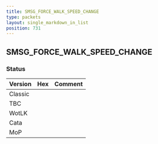 ```yaml
---
title: SMSG_FORCE_WALK_SPEED_CHANGE
type: packets
layout: single_markdown_in_list
position: 731
---
```


## SMSG_FORCE_WALK_SPEED_CHANGE

### Status

Version    | Hex        | Comment
---------- | ---------- | ---------- 
Classic    |            |
TBC        |            |
WotLK      |            |
Cata       |            |
MoP        |            |